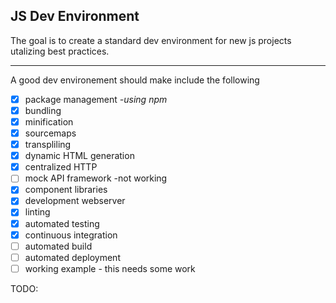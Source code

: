 ## JS Dev Environment

The goal is to create a standard dev environment for new js projects utalizing best practices.

---
A good dev environement should make include the following
- [X] package management *-using npm*
- [X] bundling
- [X] minification
- [X] sourcemaps
- [X] transpliling
- [X] dynamic HTML generation
- [X] centralized HTTP
- [ ] mock API framework -not working
- [X] component libraries
- [X] development webserver 
- [X] linting
- [X] automated testing
- [X] continuous integration
- [ ] automated build
- [ ] automated deployment
- [ ] working example - this needs some work

TODO:

